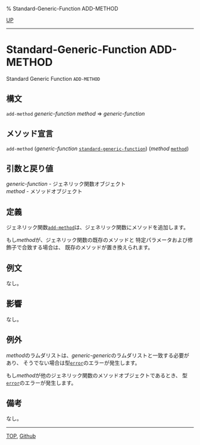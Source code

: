 % Standard-Generic-Function ADD-METHOD

[UP](7.7.html)  

---

# Standard-Generic-Function **ADD-METHOD**


Standard Generic Function `ADD-METHOD`


## 構文

`add-method` *generic-function* *method* => *generic-function*


## メソッド宣言

`add-method` (*generic-function* [`standard-generic-function`](4.4.standard-generic-function.html))
 (*method* [`method`](4.4.method.html))


## 引数と戻り値

*generic-function* - ジェネリック関数オブジェクト  
*method* - メソッドオブジェクト


## 定義

ジェネリック関数[`add-method`](7.7.add-method.html)は、ジェネリック関数にメソッドを追加します。

もし*method*が、ジェネリック関数の既存のメソッドと
特定パラメータおよび修飾子で合致する場合は、
既存のメソッドが置き換えられます。


## 例文

なし。


## 影響

なし。


## 例外

*method*のラムダリストは、*generic-generic*のラムダリストと一致する必要があり、
そうでない場合は型[`error`](9.2.error-condition.html)のエラーが発生します。

もし*method*が他のジェネリック関数のメソッドオブジェクトであるとき、
型[`error`](9.2.error-condition.html)のエラーが発生します。


## 備考

なし。


---
[TOP](index.html),  [Github](https://github.com/nptcl/npt-japanese)

